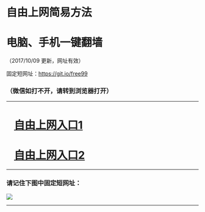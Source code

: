 ﻿# 自由上网简易方法

# 电脑、手机一键翻墙

（2017/10/09 更新，网址有效）

固定短网址：https://git.io/free99

### （微信如打不开，请转到浏览器打开）


***





# &nbsp;&nbsp; <a href="http://ft2742924151.fwq-tz-1001.info/fwqtz01.html?t=100900110858 " target="_blank">自由上网入口1</a>
# &nbsp;&nbsp; <a href="http://ft941219879.fwq-tz-1002.info/fwqtz02.html?t=100900115726 " target="_blank">自由上网入口2</a>
***

### 请记住下图中固定短网址：

<img src="https://s3-us-west-2.amazonaws.com/fwq-1001/yjfq-20170905okok.png" /> 


***

